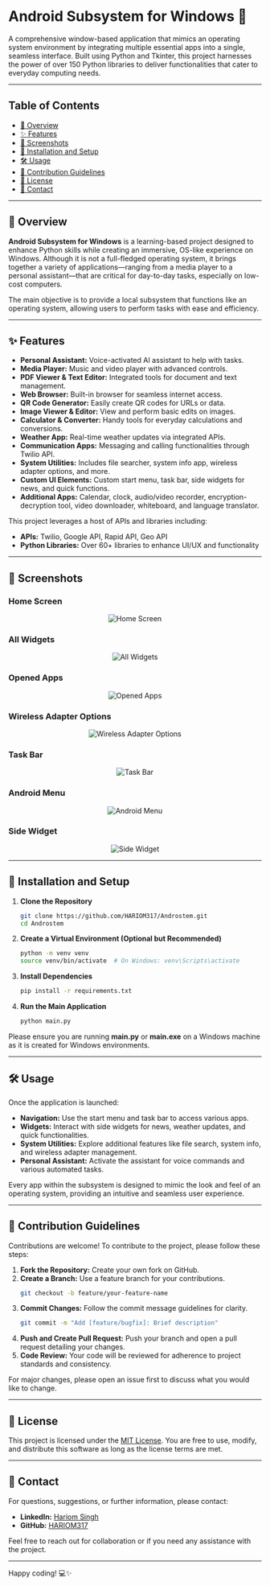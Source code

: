 # Android Subsystem for Windows 🚀

A comprehensive window-based application that mimics an operating system environment by integrating multiple essential apps into a single, seamless interface. Built using Python and Tkinter, this project harnesses the power of over 150 Python libraries to deliver functionalities that cater to everyday computing needs.

---

## Table of Contents
- [🚀 Overview](#-overview)
- [✨ Features](#-features)
- [📸 Screenshots](#-screenshots)
- [💾 Installation and Setup](#-installation-and-setup)
- [🛠️ Usage](#-usage)
- [🤝 Contribution Guidelines](#-contribution-guidelines)
- [📄 License](#-license)
- [📧 Contact](#-contact)

---

## 🚀 Overview

**Android Subsystem for Windows** is a learning-based project designed to enhance Python skills while creating an immersive, OS-like experience on Windows. Although it is not a full-fledged operating system, it brings together a variety of applications—ranging from a media player to a personal assistant—that are critical for day-to-day tasks, especially on low-cost computers.

The main objective is to provide a local subsystem that functions like an operating system, allowing users to perform tasks with ease and efficiency.

---

## ✨ Features

- **Personal Assistant:** Voice-activated AI assistant to help with tasks.
- **Media Player:** Music and video player with advanced controls.
- **PDF Viewer & Text Editor:** Integrated tools for document and text management.
- **Web Browser:** Built-in browser for seamless internet access.
- **QR Code Generator:** Easily create QR codes for URLs or data.
- **Image Viewer & Editor:** View and perform basic edits on images.
- **Calculator & Converter:** Handy tools for everyday calculations and conversions.
- **Weather App:** Real-time weather updates via integrated APIs.
- **Communication Apps:** Messaging and calling functionalities through Twilio API.
- **System Utilities:** Includes file searcher, system info app, wireless adapter options, and more.
- **Custom UI Elements:** Custom start menu, task bar, side widgets for news, and quick functions.
- **Additional Apps:** Calendar, clock, audio/video recorder, encryption-decryption tool, video downloader, whiteboard, and language translator.

This project leverages a host of APIs and libraries including:
- **APIs:** Twilio, Google API, Rapid API, Geo API
- **Python Libraries:** Over 60+ libraries to enhance UI/UX and functionality

---

## 📸 Screenshots

### Home Screen
<p align="center">
  <img src="https://github.com/HARIOM317/Androstem/assets/75768277/cd9c39c2-c096-4759-b52f-8920fc4da784" alt="Home Screen">
</p>

### All Widgets
<p align="center">
  <img src="https://github.com/HARIOM317/Androstem/assets/75768277/a468a3a3-6cc8-4e7f-8fbe-96ef5e2dff53" alt="All Widgets">
</p>

### Opened Apps
<p align="center">
  <img src="https://github.com/HARIOM317/Androstem/assets/75768277/aac4d938-e187-4dab-8c4b-5a2afed05a03" alt="Opened Apps">
</p>

### Wireless Adapter Options
<p align="center">
  <img src="https://github.com/HARIOM317/Androstem/assets/75768277/0cf6b93a-c60a-4f2b-9e4d-75046b44a997" alt="Wireless Adapter Options">
</p>

### Task Bar
<p align="center">
  <img src="https://github.com/HARIOM317/Androstem/assets/75768277/33262a73-2f87-4ee1-8b71-48e2814d51e6" alt="Task Bar">
</p>

### Android Menu
<p align="center">
  <img src="https://github.com/HARIOM317/Androstem/assets/75768277/f3d3aef8-1f39-436e-a918-ca8461c3c9f4" alt="Android Menu">
</p>

### Side Widget
<p align="center">
  <img src="https://github.com/HARIOM317/Androstem/assets/75768277/74a28ffd-f586-48d6-a372-8dabfe39438b" alt="Side Widget">
</p>


---

## 💾 Installation and Setup

1. **Clone the Repository**
   ```bash
   git clone https://github.com/HARIOM317/Androstem.git
   cd Androstem
   ```

2. **Create a Virtual Environment (Optional but Recommended)**
   ```bash
   python -m venv venv
   source venv/bin/activate  # On Windows: venv\Scripts\activate
   ```

3. **Install Dependencies**
   ```bash
   pip install -r requirements.txt
   ```

4. **Run the Main Application**
   ```bash
   python main.py
   ```

Please ensure you are running **main.py** or **main.exe** on a Windows machine as it is created for Windows environments.

---

## 🛠 Usage

Once the application is launched:
- **Navigation:** Use the start menu and task bar to access various apps.
- **Widgets:** Interact with side widgets for news, weather updates, and quick functionalities.
- **System Utilities:** Explore additional features like file search, system info, and wireless adapter management.
- **Personal Assistant:** Activate the assistant for voice commands and various automated tasks.

Every app within the subsystem is designed to mimic the look and feel of an operating system, providing an intuitive and seamless user experience.

---

## 🤝 Contribution Guidelines

Contributions are welcome! To contribute to the project, please follow these steps:

1. **Fork the Repository:** Create your own fork on GitHub.
2. **Create a Branch:** Use a feature branch for your contributions.
   ```bash
   git checkout -b feature/your-feature-name
   ```
3. **Commit Changes:** Follow the commit message guidelines for clarity.
   ```bash
   git commit -m "Add [feature/bugfix]: Brief description"
   ```
4. **Push and Create Pull Request:** Push your branch and open a pull request detailing your changes.
5. **Code Review:** Your code will be reviewed for adherence to project standards and consistency.

For major changes, please open an issue first to discuss what you would like to change.

---

## 📄 License

This project is licensed under the [MIT License](LICENSE). You are free to use, modify, and distribute this software as long as the license terms are met.

---

## 📧 Contact

For questions, suggestions, or further information, please contact:

- **LinkedIn:** [Hariom Singh](https://linkedin.com/in/hariom-singh-mewada)
- **GitHub:** [HARIOM317](https://github.com/HARIOM317)

Feel free to reach out for collaboration or if you need any assistance with the project.

---

Happy coding! 💻✨
